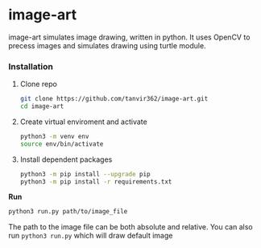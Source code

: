 # image-art
image-art simulates image drawing, written in python. It uses OpenCV to precess images and simulates drawing using turtle module.

### Installation

1. Clone repo

    ```bash
    git clone https://github.com/tanvir362/image-art.git
    cd image-art
    ```

2. Create virtual enviroment and activate

    ```bash
    python3 -m venv env
    source env/bin/activate
    ```

3. Install dependent packages

    ```bash
    python3 -m pip install --upgrade pip
    python3 -m pip install -r requirements.txt
    ```

**Run**

```bash
python3 run.py path/to/image_file
```

The path to the image file can be both absolute and relative. You can also run ```python3 run.py``` which will draw default image